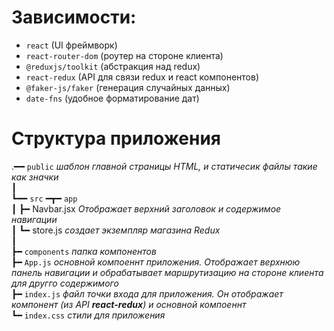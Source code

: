# Зависимости:
  - `react` (UI фреймворк)
  - `react-router-dom` (роутер на стороне клиента)
  - `@reduxjs/toolkit` (абстракция над redux)
  - `react-redux` (API для связи redux  и react компонентов)
  - `@faker-js/faker` (генерация случайных данных)
  - `date-fns` (удобное форматирование дат)

# Структура приложения

.━━ `public` *шаблон главной страницы HTML, и статичесик файлы такие как значки*  
┃  
┗━━ `src` ━┳━ `app`  
           ┃    ┣━ Navbar.jsx	 *Отображает верхний заголовок и содержимое навигации*        
           ┃    ┗━ store.js *создает экземпляр магазина Redux*  
           ┃  
           ┣━ `components` *папка компонентов*  
           ┣━ `App.js` *основной компоеннт приложения. Отображает верхнюю панель навигации и обрабатывает маршрутизацию на стороне клиента для другго содержимого*  
           ┣━ `index.js` *файл точки входа для приложения. Он отображает компонент <Provider> (из API  **react-redux**) и основной компоеннт <App>*   
           ┗━ `index.css` *стили для приложения*  